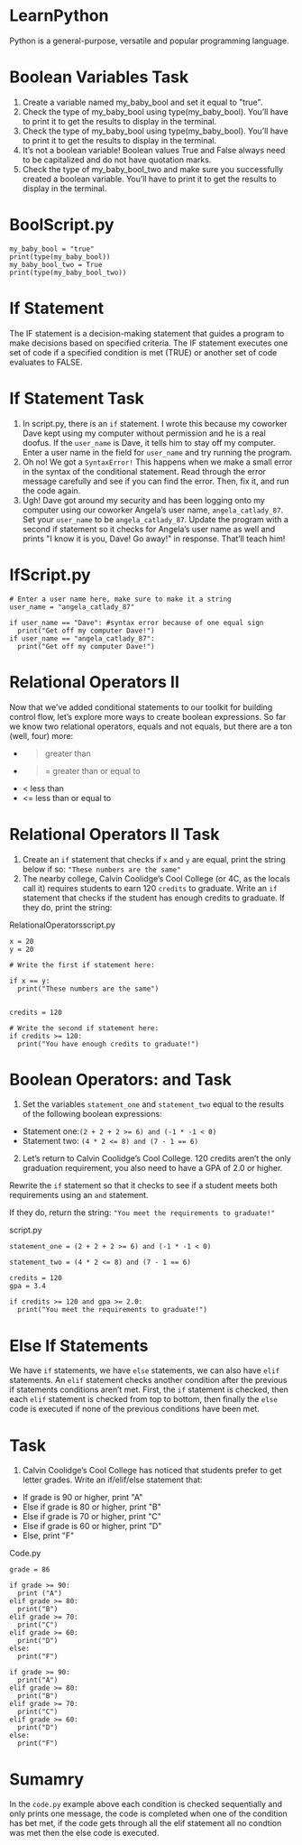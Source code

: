 # LearnPython
Python is a general-purpose, versatile and popular programming language. 

Boolean Variables Task 
=
1. Create a variable named my_baby_bool and set it equal to "true".
2. Check the type of my_baby_bool using type(my_baby_bool). You’ll have to print it to get the results to display in the terminal.
2. Check the type of my_baby_bool using type(my_baby_bool). You’ll have to print it to get the results to display in the terminal.
3. It’s not a boolean variable! Boolean values True and False always need to be capitalized and do not have quotation marks.
4. Check the type of my_baby_bool_two and make sure you successfully created a boolean variable. You’ll have to print it to get the results to display in the terminal.


BoolScript.py
=

```
my_baby_bool = "true"
print(type(my_baby_bool))
my_baby_bool_two = True
print(type(my_baby_bool_two))
```

If Statement 
=
The IF statement is a decision-making statement that guides a program to make decisions based on specified criteria. The IF statement executes one set of code if a specified condition is met (TRUE) or another set of code evaluates to FALSE.

If Statement Task
=
1. In script.py, there is an `if` statement. I wrote this because my coworker Dave kept using my computer without permission and he is a real doofus. If the `user_name` is Dave, it tells him to stay off my computer. Enter a user name in the field for `user_name` and try running the program.
2. Oh no! We got a `SyntaxError!` This happens when we make a small error in the syntax of the conditional statement. Read through the error message carefully and see if you can find the error. Then, fix it, and run the code again.
3. Ugh! Dave got around my security and has been logging onto my computer using our coworker Angela’s user name, `angela_catlady_87`. Set your `user_name` to be `angela_catlady_87`. Update the program with a second if statement so it checks for Angela’s user name as well and prints "I know it is you, Dave! Go away!"
in response. That’ll teach him!

IfScript.py
=
```
# Enter a user name here, make sure to make it a string
user_name = "angela_catlady_87"

if user_name == "Dave": #syntax error because of one equal sign
  print("Get off my computer Dave!")
if user_name == "angela_catlady_87":
  print("Get off my computer Dave!")
```

Relational Operators II
=

Now that we’ve added conditional statements to our toolkit for building control flow, let’s explore more ways to create boolean expressions. So far we know two relational operators, equals and not equals, but there are a ton (well, four) more:

- > greater than
- >= greater than or equal to
- < less than
- <= less than or equal to

Relational Operators II Task 
= 
1. Create an `if` statement that checks if `x` and `y` are equal, print the string below if so: `"These numbers are the same"`
2. The nearby college, Calvin Coolidge’s Cool College (or 4C, as the locals call it) requires students to earn 120 `credits` to graduate. Write an `if` statement that checks if the student has enough credits to graduate. If they do, print the string:

RelationalOperatorsscript.py
```
x = 20
y = 20

# Write the first if statement here:

if x == y:
  print("These numbers are the same")


credits = 120

# Write the second if statement here:
if credits >= 120:
  print("You have enough credits to graduate!")
```


Boolean Operators: and Task
= 

1. Set the variables `statement_one` and `statement_two` equal to the results of the following boolean expressions:

- Statement one:`(2 + 2 + 2 >= 6) and (-1 * -1 < 0)`
- Statement two: `(4 * 2 <= 8) and (7 - 1 == 6)`

2. Let’s return to Calvin Coolidge’s Cool College. 120 credits aren’t the only graduation requirement, you also need to have a GPA of 2.0 or higher.

Rewrite the `if` statement so that it checks to see if a student meets both requirements using an `and` statement.

If they do, return the string: `"You meet the requirements to graduate!"`

script.py
```
statement_one = (2 + 2 + 2 >= 6) and (-1 * -1 < 0)

statement_two = (4 * 2 <= 8) and (7 - 1 == 6)

credits = 120
gpa = 3.4

if credits >= 120 and gpa >= 2.0:
  print("You meet the requirements to graduate!")
```


Else If Statements
=
We have `if` statements, we have `else` statements, we can also have `elif` statements. An `elif` statement checks another condition after the previous if statements conditions aren’t met. First, the `if` statement is checked, then each `elif` statement is checked from top to bottom, then finally the `else` code is executed if none of the previous conditions have been met.

Task 
=
1. Calvin Coolidge’s Cool College has noticed that students prefer to get letter grades. Write an if/elif/else statement that:
- If grade is 90 or higher, print "A"
- Else if grade is 80 or higher, print "B"
- Else if grade is 70 or higher, print "C"
- Else if grade is 60 or higher, print "D"
- Else, print "F"


Code.py
```
grade = 86

if grade >= 90:
  print ("A")
elif grade >= 80:
  print("B")
elif grade >= 70:
  print("C")
elif grade >= 60:
  print("D")
else:
  print("F")

if grade >= 90:
  print("A")
elif grade >= 80:
  print("B")
elif grade >= 70:
  print("C")
elif grade >= 60:
  print("D")
else:
  print("F")
```

Sumamry
= 
In the `code.py` example above each condition is checked sequentially and only prints one message, the code is completed when one of the condition has bet met, if the code gets through all the elif statement all no condtion was met then the else code is executed. 
